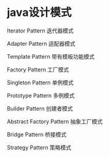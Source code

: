 # java设计模式

Iterator Pattern    迭代器模式

Adapter Pattern    适配器模式

Template Pattern    带有模板功能模式

Factory Pattern    工厂模式

Singleton Pattern    单例模式

Prototype Pattern    多例模式

Builder Pattern    创建者模式

Abstract Factory Pattern 抽象工厂模式

Bridge Pattern    桥接模式

Strategy Pattern    策略模式


 
